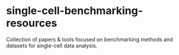 # single-cell-benchmarking-resources
Collection of papers &amp; tools focused on benchmarking methods and datasets for single-cell data analysis.
